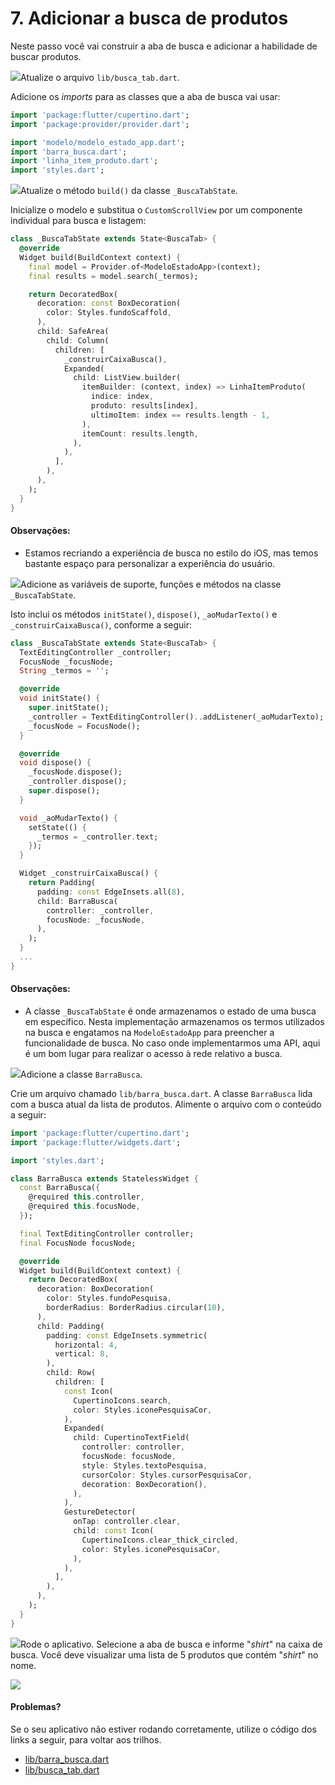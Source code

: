 # 7. Adicionar a busca de produtos

Neste passo você vai construir a aba de busca e adicionar a habilidade de buscar produtos.

![](https://codelabs.developers.google.com/codelabs/first-flutter-app-pt2/img/a3c16fc17be25f6c.png)Atualize o arquivo `lib/busca_tab.dart`.

Adicione os _imports_ para as classes que a aba de busca vai usar:

```dart
import 'package:flutter/cupertino.dart';
import 'package:provider/provider.dart';

import 'modelo/modelo_estado_app.dart';
import 'barra_busca.dart';
import 'linha_item_produto.dart';
import 'styles.dart';
```

![](https://codelabs.developers.google.com/codelabs/first-flutter-app-pt2/img/a3c16fc17be25f6c.png)Atualize o método `build()` da classe `_BuscaTabState`.

Inicialize o modelo e substitua o `CustomScrollView` por um componente individual para busca e listagem:

```dart
class _BuscaTabState extends State<BuscaTab> {
  @override
  Widget build(BuildContext context) {
    final model = Provider.of<ModeloEstadoApp>(context);
    final results = model.search(_termos);

    return DecoratedBox(
      decoration: const BoxDecoration(
        color: Styles.fundoScaffold,
      ),
      child: SafeArea(
        child: Column(
          children: [
            _construirCaixaBusca(),
            Expanded(
              child: ListView.builder(
                itemBuilder: (context, index) => LinhaItemProduto(
                  indice: index,
                  produto: results[index],
                  ultimoItem: index == results.length - 1,
                ),
                itemCount: results.length,
              ),
            ),
          ],
        ),
      ),
    );
  }
}
```

#### Observações:

* Estamos recriando a experiência de busca no estilo do iOS, mas temos bastante espaço para personalizar a experiência do usuário.

![](https://codelabs.developers.google.com/codelabs/first-flutter-app-pt2/img/a3c16fc17be25f6c.png)Adicione as variáveis de suporte, funções e métodos na classe `_BuscaTabState`.

Isto inclui os métodos `initState()`, `dispose()`, `_aoMudarTexto()` e `_construirCaixaBusca()`, conforme a seguir:

```dart
class _BuscaTabState extends State<BuscaTab> {
  TextEditingController _controller;
  FocusNode _focusNode;
  String _termos = '';

  @override
  void initState() {
    super.initState();
    _controller = TextEditingController()..addListener(_aoMudarTexto);
    _focusNode = FocusNode();
  }

  @override
  void dispose() {
    _focusNode.dispose();
    _controller.dispose();
    super.dispose();
  }

  void _aoMudarTexto() {
    setState(() {
      _termos = _controller.text;
    });
  }

  Widget _construirCaixaBusca() {
    return Padding(
      padding: const EdgeInsets.all(8),
      child: BarraBusca(
        controller: _controller,
        focusNode: _focusNode,
      ),
    );
  }
  ...
}
```

#### Observações:

* A classe `_BuscaTabState` é onde armazenamos o estado de uma busca em específico. Nesta implementação armazenamos os termos utilizados na busca e engatamos na `ModeloEstadoApp` para preencher a funcionalidade de busca. No caso onde implementarmos uma API, aqui é um bom lugar para realizar o acesso à rede relativo a busca.

![](https://codelabs.developers.google.com/codelabs/first-flutter-app-pt2/img/a3c16fc17be25f6c.png)Adicione a classe `BarraBusca`.

Crie um arquivo chamado `lib/barra_busca.dart`. A classe `BarraBusca` lida com a busca atual da lista de produtos. Alimente o arquivo com o conteúdo a seguir:

```dart
import 'package:flutter/cupertino.dart';
import 'package:flutter/widgets.dart';

import 'styles.dart';

class BarraBusca extends StatelessWidget {
  const BarraBusca({
    @required this.controller,
    @required this.focusNode,
  });

  final TextEditingController controller;
  final FocusNode focusNode;

  @override
  Widget build(BuildContext context) {
    return DecoratedBox(
      decoration: BoxDecoration(
        color: Styles.fundoPesquisa,
        borderRadius: BorderRadius.circular(10),
      ),
      child: Padding(
        padding: const EdgeInsets.symmetric(
          horizontal: 4,
          vertical: 8,
        ),
        child: Row(
          children: [
            const Icon(
              CupertinoIcons.search,
              color: Styles.iconePesquisaCor,
            ),
            Expanded(
              child: CupertinoTextField(
                controller: controller,
                focusNode: focusNode,
                style: Styles.textoPesquisa,
                cursorColor: Styles.cursorPesquisaCor,
                decoration: BoxDecoration(),
              ),
            ),
            GestureDetector(
              onTap: controller.clear,
              child: const Icon(
                CupertinoIcons.clear_thick_circled,
                color: Styles.iconePesquisaCor,
              ),
            ),
          ],
        ),
      ),
    );
  }
}
```

![](https://codelabs.developers.google.com/codelabs/first-flutter-app-pt2/img/a3c16fc17be25f6c.png)Rode o aplicativo. Selecione a aba de busca e informe "_shirt_" na caixa de busca. Você deve visualizar uma lista de 5 produtos que contém "_shirt_" no nome.

![](../.gitbook/assets/lab5_step7%20%281%29.png)

#### Problemas?

Se o seu aplicativo não estiver rodando corretamente, utilize o código dos links a seguir, para voltar aos trilhos.‌

* [lib/barra\_busca.dart](https://github.com/ivanwhm/flutter_codelabs_lab5/blob/f1cfc90764a7ef1c3ed40036e4438905754672a3/lib/barra_busca.dart)
* [lib/busca\_tab.dart](https://github.com/ivanwhm/flutter_codelabs_lab5/blob/f1cfc90764a7ef1c3ed40036e4438905754672a3/lib/busca_tab.dart)

